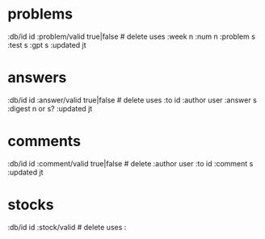 # problems

:db/id id
:problem/valid true|false # delete uses
:week n
:num n
:problem s
:test s
:gpt s
:updated jt


# answers

:db/id id
:answer/valid true|false # delete uses
:to id
:author user
:answer s
:digest n or s?
:updated jt


# comments

:db/id id
:comment/valid true|false # delete
:author user
:to id
:comment s
:updated jt


# stocks

:db/id id
:stock/valid # delete uses
:

